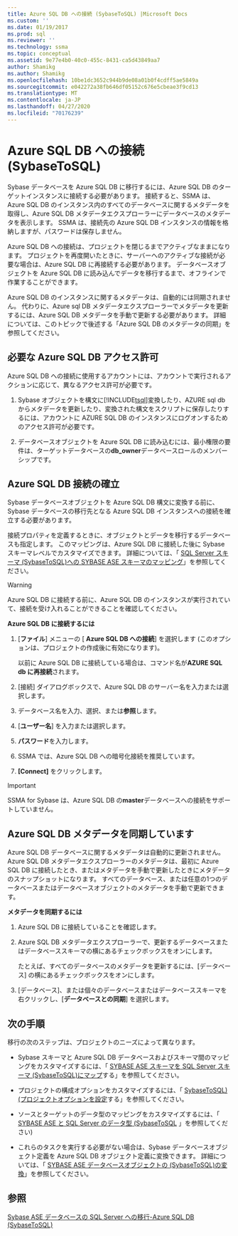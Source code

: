 ```yaml
---
title: Azure SQL DB への接続 (SybaseToSQL) |Microsoft Docs
ms.custom: ''
ms.date: 01/19/2017
ms.prod: sql
ms.reviewer: ''
ms.technology: ssma
ms.topic: conceptual
ms.assetid: 9e77e4b0-40c0-455c-8431-ca5d43849aa7
author: Shamikg
ms.author: Shamikg
ms.openlocfilehash: 10be1dc3652c944b9de08a01b0f4cdff5ae5849a
ms.sourcegitcommit: e042272a38fb646df05152c676e5cbeae3f9cd13
ms.translationtype: MT
ms.contentlocale: ja-JP
ms.lasthandoff: 04/27/2020
ms.locfileid: "70176239"
---
```

# <a name="connecting-to-azure-sql-db-sybasetosql"></a>Azure SQL DB への接続 (SybaseToSQL)
Sybase データベースを Azure SQL DB に移行するには、Azure SQL DB のターゲットインスタンスに接続する必要があります。 接続すると、SSMA は、Azure SQL DB のインスタンス内のすべてのデータベースに関するメタデータを取得し、Azure SQL DB メタデータエクスプローラーにデータベースのメタデータを表示します。 SSMA は、接続先の Azure SQL DB インスタンスの情報を格納しますが、パスワードは保存しません。  
  
Azure SQL DB への接続は、プロジェクトを閉じるまでアクティブなままになります。 プロジェクトを再度開いたときに、サーバーへのアクティブな接続が必要な場合は、Azure SQL DB に再接続する必要があります。 データベースオブジェクトを Azure SQL DB に読み込んでデータを移行するまで、オフラインで作業することができます。  
  
Azure SQL DB のインスタンスに関するメタデータは、自動的には同期されません。 代わりに、Azure sql DB メタデータエクスプローラーでメタデータを更新するには、Azure SQL DB メタデータを手動で更新する必要があります。 詳細については、このトピックで後述する「Azure SQL DB のメタデータの同期」を参照してください。  
  
## <a name="required-azure-sql-db-permissions"></a>必要な Azure SQL DB アクセス許可  
Azure SQL DB への接続に使用するアカウントには、アカウントで実行されるアクションに応じて、異なるアクセス許可が必要です。  
  
1.  Sybase オブジェクトを構文に[!INCLUDE[tsql](../../includes/tsql-md.md)]変換したり、AZURE sql db からメタデータを更新したり、変換された構文をスクリプトに保存したりするには、アカウントに AZURE SQL DB のインスタンスにログオンするためのアクセス許可が必要です。  
  
2.  データベースオブジェクトを Azure SQL DB に読み込むには、最小権限の要件は、ターゲットデータベースの**db_owner**データベースロールのメンバーシップです。  
  
## <a name="establishing-an-azure-sql-db-connection"></a>Azure SQL DB 接続の確立  
Sybase データベースオブジェクトを Azure SQL DB 構文に変換する前に、Sybase データベースの移行先となる Azure SQL DB インスタンスへの接続を確立する必要があります。  
  
接続プロパティを定義するときに、オブジェクトとデータを移行するデータベースも指定します。 このマッピングは、Azure SQL DB に接続した後に Sybase スキーマレベルでカスタマイズできます。 詳細については、「 [SQL Server スキーマ &#40;SybaseToSQL&#41;への SYBASE ASE スキーマのマッピング](../../ssma/sybase/mapping-sybase-ase-schemas-to-sql-server-schemas-sybasetosql.md)」を参照してください。  
  
> [!WARNING]  
> Azure SQL DB に接続する前に、Azure SQL DB のインスタンスが実行されていて、接続を受け入れることができることを確認してください。  
  
**Azure SQL DB に接続するには**  
  
1.  [**ファイル**] メニューの [ **Azure SQL DB への接続**] を選択します (このオプションは、プロジェクトの作成後に有効になります)。  
  
    以前に Azure SQL DB に接続している場合は、コマンド名が**AZURE SQL db に再接続**されます。  
  
2.  [接続] ダイアログボックスで、Azure SQL DB のサーバー名を入力または選択します。  
  
3.  データベース名を入力、選択、または**参照**します。  
  
4.  [**ユーザー名**] を入力または選択します。  
  
5.  **パスワード**を入力します。  
  
6.  SSMA では、Azure SQL DB への暗号化接続を推奨しています。  
  
7.  **[Connect]** をクリックします。  
  
> [!IMPORTANT]  
> SSMA for Sybase は、Azure SQL DB の**master**データベースへの接続をサポートしていません。  
  
## <a name="synchronizing-azure-sql-db-metadata"></a>Azure SQL DB メタデータを同期しています  
Azure SQL DB データベースに関するメタデータは自動的に更新されません。 Azure SQL DB メタデータエクスプローラーのメタデータは、最初に Azure SQL DB に接続したとき、またはメタデータを手動で更新したときにメタデータのスナップショットになります。 すべてのデータベース、または任意の1つのデータベースまたはデータベースオブジェクトのメタデータを手動で更新できます。  
  
**メタデータを同期するには**  
  
1.  Azure SQL DB に接続していることを確認します。  
  
2.  Azure SQL DB メタデータエクスプローラーで、更新するデータベースまたはデータベーススキーマの横にあるチェックボックスをオンにします。  
  
    たとえば、すべてのデータベースのメタデータを更新するには、[データベース] の横にあるチェックボックスをオンにします。  
  
3.  [データベース]、または個々のデータベースまたはデータベーススキーマを右クリックし、[**データベースとの同期**] を選択します。  
  
## <a name="next-step"></a>次の手順  
移行の次のステップは、プロジェクトのニーズによって異なります。  
  
-   Sybase スキーマと Azure SQL DB データベースおよびスキーマ間のマッピングをカスタマイズするには、「 [SYBASE ASE スキーマを SQL Server スキーマ &#40;SybaseToSQL&#41;にマップ](../../ssma/sybase/mapping-sybase-ase-schemas-to-sql-server-schemas-sybasetosql.md)する」を参照してください。  
  
-   プロジェクトの構成オプションをカスタマイズするには、「 [SybaseToSQL&#41;&#40;プロジェクトオプションを設定](../../ssma/sybase/setting-project-options-sybasetosql.md)する」を参照してください。  
  
-   ソースとターゲットのデータ型のマッピングをカスタマイズするには、「 [SYBASE ASE と SQL Server のデータ型 &#40;SybaseToSQL](../../ssma/sybase/mapping-sybase-ase-and-sql-server-data-types-sybasetosql.md) 」を参照してください&#41;  
  
-   これらのタスクを実行する必要がない場合は、Sybase データベースオブジェクト定義を Azure SQL DB オブジェクト定義に変換できます。 詳細については、「 [SYBASE ASE データベースオブジェクトの &#40;SybaseToSQL&#41;の変換](../../ssma/sybase/converting-sybase-ase-database-objects-sybasetosql.md)」を参照してください。  
  
## <a name="see-also"></a>参照  
[Sybase ASE データベースの SQL Server への移行-Azure SQL DB &#40;SybaseToSQL&#41;](../../ssma/sybase/migrating-sybase-ase-databases-to-sql-server-azure-sql-db-sybasetosql.md)  
  
